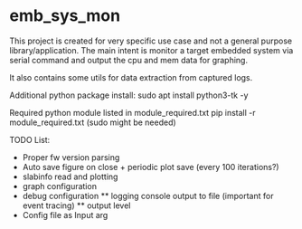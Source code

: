 # emb_sys_mon
This project is created for very specific use case and not a general purpose library/application.
The main intent is monitor a target embedded system via serial command and
output the cpu and mem data for graphing.

It also contains some utils for data extraction from captured logs.

Additional python package install:
sudo apt install python3-tk -y

Required python module listed in module_required.txt
pip install -r module_required.txt
(sudo might be needed)

TODO List:
* Proper fw version parsing
* Auto save figure on close + periodic plot save (every 100 iterations?)
* slabinfo read and plotting
* graph configuration
* debug configuration
** logging console output to file (important for event tracing)
** output level
* Config file as Input arg
